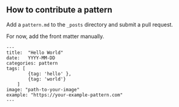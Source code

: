 ## How to contribute a pattern

Add a `pattern.md` to the `_posts` directory and submit a pull request. 

For now, add the front matter manually.

```
---
title:  "Hello World"
date:   YYYY-MM-DD
categories: pattern
tags: [
        {tag: 'hello' },
        {tag: 'world'}
    ]
image: "path-to-your-image"
example: "https://your-example-pattern.com"
---
```
